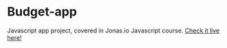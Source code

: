 # Budget-app
Javascript app project, covered in Jonas.io Javascript course.
[Check it live here!](https://vukjovanovic.github.io/Budget-app/)
